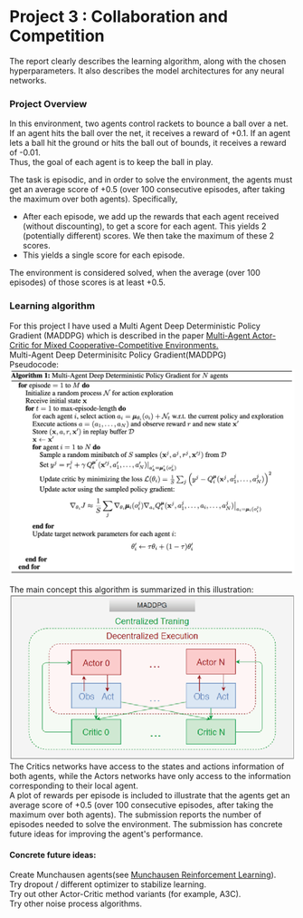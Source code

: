 # Project 3 : Collaboration and Competition
The report clearly describes the learning algorithm, along with the chosen hyperparameters. It also describes the model architectures for any neural networks.
### Project Overview
In this environment, two agents control rackets to bounce a ball over a net. If an agent hits the ball over the net, it receives a reward of +0.1. If an agent lets a ball hit the ground or hits the ball out of bounds, it receives a reward of -0.01.<br> 
Thus, the goal of each agent is to keep the ball in play.

The task is episodic, and in order to solve the environment, the agents must get an average score of +0.5 (over 100 consecutive episodes, after taking the maximum over both agents). Specifically,

  * After each episode, we add up the rewards that each agent received (without discounting), to get a score for each agent. This yields 2 (potentially different) scores. We then take the maximum of these 2 scores.
  * This yields a single score for each episode.

The environment is considered solved, when the average (over 100 episodes) of those scores is at least +0.5.<br>

### Learning algorithm
For this project I have used a  Multi Agent Deep Deterministic Policy Gradient (MADDPG) which is described in the paper [Multi-Agent Actor-Critic for Mixed Cooperative-Competitive Environments.](https://arxiv.org/abs/1706.02275)<br>
Multi-Agent Deep Determinisitc Policy Gradient(MADDPG)<br>
Pseudocode:<br>
![Pseudo](/Images/maddpg-algo.png)

The main concept this algorithm is summarized in this illustration:
![Main concept](/Images/Multi-Agent-DDPG-Actor.png)
The Critics networks have access to the states and actions information of both agents, while the Actors networks have only access to the information corresponding to their local agent.<br>
A plot of rewards per episode is included to illustrate that the agents get an average score of +0.5 (over 100 consecutive episodes, after taking the maximum over both agents).
The submission reports the number of episodes needed to solve the environment.
The submission has concrete future ideas for improving the agent's performance.

#### Concrete future ideas:
Create Munchausen agents(see [Munchausen Reinforcement Learning](https://arxiv.org/abs/2007.14430)).<br>
Try dropout / different optimizer to stabilize learning.<br>
Try out other Actor-Critic method variants (for example, A3C).<br>
Try other noise process algorithms.<br>
